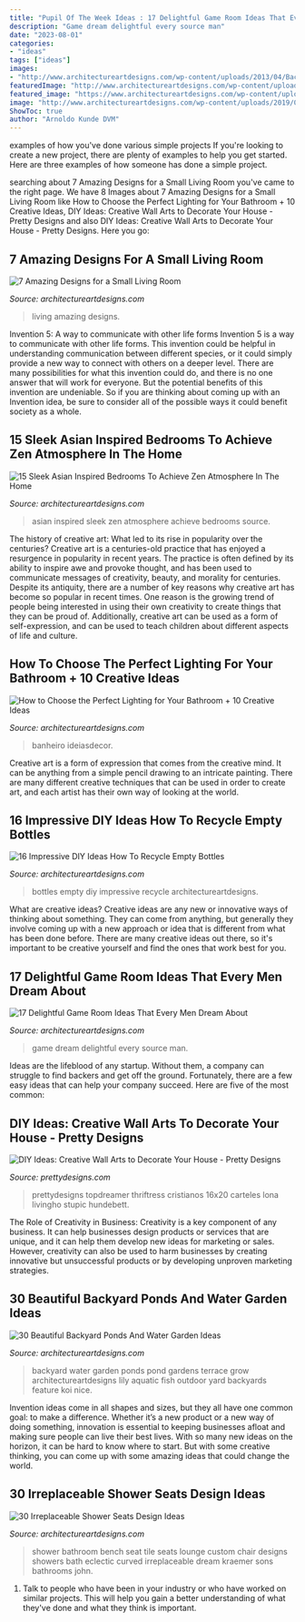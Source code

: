 ```yaml
---
title: "Pupil Of The Week Ideas : 17 Delightful Game Room Ideas That Every Men Dream About"
description: "Game dream delightful every source man"
date: "2023-08-01"
categories:
- "ideas"
tags: ["ideas"]
images:
- "http://www.architectureartdesigns.com/wp-content/uploads/2013/04/Backyard-ArchitectureArtDesigns-28.jpg"
featuredImage: "http://www.architectureartdesigns.com/wp-content/uploads/2013/07/JKandSons._com.jpg"
featured_image: "https://www.architectureartdesigns.com/wp-content/uploads/2013/03/decoration-bottles-diy-ArchitectureArtDesigns-9.jpg"
image: "http://www.architectureartdesigns.com/wp-content/uploads/2019/07/small-room-4.jpg"
ShowToc: true
author: "Arnoldo Kunde DVM"
---
```



examples of how you've done various simple projects
If you're looking to create a new project, there are plenty of examples to help you get started. Here are three examples of how someone has done a simple project.

	

		
searching about 7 Amazing Designs for a Small Living Room you've came to the right page. We have 8 Images about 7 Amazing Designs for a Small Living Room like How to Choose the Perfect Lighting for Your Bathroom + 10 Creative Ideas, DIY Ideas: Creative Wall Arts to Decorate Your House - Pretty Designs and also DIY Ideas: Creative Wall Arts to Decorate Your House - Pretty Designs. Here you go:
		
    
## 7 Amazing Designs For A Small Living Room

<img loading=lazy src="http://www.architectureartdesigns.com/wp-content/uploads/2019/07/small-room-4.jpg" onerror="this.onerror=null;this.src='https://tse2.mm.bing.net/th?id=OIP.1vQsLz0MKUxWIYTtVmkcbAHaMQ&amp;pid=15.1';" alt="7 Amazing Designs for a Small Living Room">

_Source: architectureartdesigns.com_

>living amazing designs. 

	

Invention 5: A way to communicate with other life forms
Invention 5 is a way to communicate with other life forms. This invention could be helpful in understanding communication between different species, or it could simply provide a new way to connect with others on a deeper level. There are many possibilities for what this invention could do, and there is no one answer that will work for everyone. But the potential benefits of this invention are undeniable. So if you are thinking about coming up with an Invention idea, be sure to consider all of the possible ways it could benefit society as a whole.

    
## 15 Sleek Asian Inspired Bedrooms To Achieve Zen Atmosphere In The Home

<img loading=lazy src="https://www.architectureartdesigns.com/wp-content/uploads/2015/09/13-630x471.png" onerror="this.onerror=null;this.src='https://tse4.mm.bing.net/th?id=OIP.pzq3Xc7v3cHqO9FsTD_lIwHaFi&amp;pid=15.1';" alt="15 Sleek Asian Inspired Bedrooms To Achieve Zen Atmosphere In The Home">

_Source: architectureartdesigns.com_

>asian inspired sleek zen atmosphere achieve bedrooms source. 

	

The history of creative art: What led to its rise in popularity over the centuries?
Creative art is a centuries-old practice that has enjoyed a resurgence in popularity in recent years. The practice is often defined by its ability to inspire awe and provoke thought, and has been used to communicate messages of creativity, beauty, and morality for centuries. Despite its antiquity, there are a number of key reasons why creative art has become so popular in recent times. One reason is the growing trend of people being interested in using their own creativity to create things that they can be proud of. Additionally, creative art can be used as a form of self-expression, and can be used to teach children about different aspects of life and culture.

    
## How To Choose The Perfect Lighting For Your Bathroom + 10 Creative Ideas

<img loading=lazy src="http://www.architectureartdesigns.com/wp-content/uploads/2019/09/bathroom-lighting-9.jpg" onerror="this.onerror=null;this.src='https://tse3.mm.bing.net/th?id=OIP.yxwn4jlB4TGnKsMOv7qdZgHaM0&amp;pid=15.1';" alt="How to Choose the Perfect Lighting for Your Bathroom + 10 Creative Ideas">

_Source: architectureartdesigns.com_

>banheiro ideiasdecor. 

	

Creative art is a form of expression that comes from the creative mind. It can be anything from a simple pencil drawing to an intricate painting. There are many different creative techniques that can be used in order to create art, and each artist has their own way of looking at the world.

    
## 16 Impressive DIY Ideas How To Recycle Empty Bottles

<img loading=lazy src="https://www.architectureartdesigns.com/wp-content/uploads/2013/03/decoration-bottles-diy-ArchitectureArtDesigns-9.jpg" onerror="this.onerror=null;this.src='https://tse4.mm.bing.net/th?id=OIP.MibulOgv3tLIQwgglS_BAwHaNK&amp;pid=15.1';" alt="16 Impressive DIY Ideas How To Recycle Empty Bottles">

_Source: architectureartdesigns.com_

>bottles empty diy impressive recycle architectureartdesigns. 

	

What are creative ideas?
Creative ideas are any new or innovative ways of thinking about something. They can come from anything, but generally they involve coming up with a new approach or idea that is different from what has been done before. There are many creative ideas out there, so it's important to be creative yourself and find the ones that work best for you.

    
## 17 Delightful Game Room Ideas That Every Men Dream About

<img loading=lazy src="https://www.architectureartdesigns.com/wp-content/uploads/2015/10/510-630x564.jpg" onerror="this.onerror=null;this.src='https://tse4.mm.bing.net/th?id=OIP.6TX7W3mVaisVto5TZSDz6wHaGo&amp;pid=15.1';" alt="17 Delightful Game Room Ideas That Every Men Dream About">

_Source: architectureartdesigns.com_

>game dream delightful every source man. 

	

Ideas are the lifeblood of any startup. Without them, a company can struggle to find backers and get off the ground. Fortunately, there are a few easy ideas that can help your company succeed. Here are five of the most common: 

    
## DIY Ideas: Creative Wall Arts To Decorate Your House - Pretty Designs

<img loading=lazy src="http://www.prettydesigns.com/wp-content/uploads/2014/04/Wall-Canvas-Art.jpg" onerror="this.onerror=null;this.src='https://tse4.mm.bing.net/th?id=OIP.Z4v_TNCr45ue1DQWEHWXpAHaJ3&amp;pid=15.1';" alt="DIY Ideas: Creative Wall Arts to Decorate Your House - Pretty Designs">

_Source: prettydesigns.com_

>prettydesigns topdreamer thriftress cristianos 16x20 carteles lona livingho stupic hundebett. 

	

The Role of Creativity in Business:
Creativity is a key component of any business. It can help businesses design products or services that are unique, and it can help them develop new ideas for marketing or sales. However, creativity can also be used to harm businesses by creating innovative but unsuccessful products or by developing unproven marketing strategies.

    
## 30 Beautiful Backyard Ponds And Water Garden Ideas

<img loading=lazy src="http://www.architectureartdesigns.com/wp-content/uploads/2013/04/Backyard-ArchitectureArtDesigns-28.jpg" onerror="this.onerror=null;this.src='https://tse4.mm.bing.net/th?id=OIP.y-M27K5KNthjwuwB-IoL-QHaJQ&amp;pid=15.1';" alt="30 Beautiful Backyard Ponds And Water Garden Ideas">

_Source: architectureartdesigns.com_

>backyard water garden ponds pond gardens terrace grow architectureartdesigns lily aquatic fish outdoor yard backyards feature koi nice. 

	

Invention ideas come in all shapes and sizes, but they all have one common goal: to make a difference. Whether it’s a new product or a new way of doing something, innovation is essential to keeping businesses afloat and making sure people can live their best lives. With so many new ideas on the horizon, it can be hard to know where to start. But with some creative thinking, you can come up with some amazing ideas that could change the world.

    
## 30 Irreplaceable Shower Seats Design Ideas

<img loading=lazy src="http://www.architectureartdesigns.com/wp-content/uploads/2013/07/JKandSons._com.jpg" onerror="this.onerror=null;this.src='https://tse3.mm.bing.net/th?id=OIP.mSOKBYnNk_lmUt9OfaDpTwAAAA&amp;pid=15.1';" alt="30 Irreplaceable Shower Seats Design Ideas">

_Source: architectureartdesigns.com_

>shower bathroom bench seat tile seats lounge custom chair designs showers bath eclectic curved irreplaceable dream kraemer sons bathrooms john. 

	

1. Talk to people who have been in your industry or who have worked on similar projects. This will help you gain a better understanding of what they've done and what they think is important.

